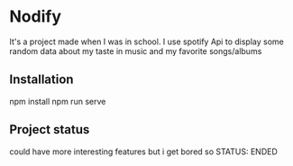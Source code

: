 # Nodify
It's a project made when I was in school. I use spotify Api to display some random data about my taste in music and my favorite songs/albums

## Installation

npm install
npm run serve

## Project status
could have more interesting features but i get bored so STATUS: ENDED